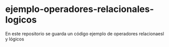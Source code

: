 # ejemplo-operadores-relacionales-logicos
En este repositorio se guarda un código ejemplo de operadores relacionaesl y lógicos
